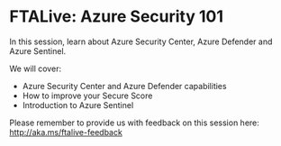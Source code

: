 # FTALive: Azure Security 101

In this session, learn about Azure Security Center, Azure Defender and Azure Sentinel.

We will cover:

* Azure Security Center and Azure Defender capabilities
* How to improve your Secure Score
* Introduction to Azure Sentinel


Please remember to provide us with feedback on this session here: http://aka.ms/ftalive-feedback